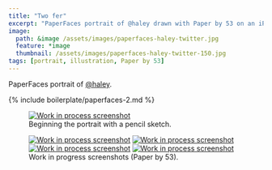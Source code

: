```yaml
---
title: "Two fer"
excerpt: "PaperFaces portrait of @haley drawn with Paper by 53 on an iPad."
image: 
  path: &image /assets/images/paperfaces-haley-twitter.jpg 
  feature: *image
  thumbnail: /assets/images/paperfaces-haley-twitter-150.jpg
tags: [portrait, illustration, Paper by 53]
---
```


PaperFaces portrait of <a href="https://twitter.com/haley">@haley</a>.

{% include boilerplate/paperfaces-2.md %}

<figure>
	<a href="/assets/images/paperfaces-haley-process-1-lg.jpg"><img src="/assets/images/paperfaces-haley-process-1-750.jpg" alt="Work in process screenshot"></a>
	<figcaption>Beginning the portrait with a pencil sketch.</figcaption>
</figure>

<figure class="half">
	<a href="/assets/images/paperfaces-haley-process-2-lg.jpg"><img src="/assets/images/paperfaces-haley-process-2-600.jpg" alt="Work in process screenshot"></a>
	<a href="/assets/images/paperfaces-haley-process-3-lg.jpg"><img src="/assets/images/paperfaces-haley-process-3-600.jpg" alt="Work in process screenshot"></a>
	<a href="/assets/images/paperfaces-haley-process-4-lg.jpg"><img src="/assets/images/paperfaces-haley-process-4-600.jpg" alt="Work in process screenshot"></a>
	<a href="/assets/images/paperfaces-haley-process-5-lg.jpg"><img src="/assets/images/paperfaces-haley-process-5-600.jpg" alt="Work in process screenshot"></a>
	<figcaption>Work in progress screenshots (Paper by 53).</figcaption>
</figure>
